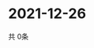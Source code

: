 # 2021-12-26
  共 0条

  <!-- BEGIN -->
  <!-- 最后更新时间Sun Dec 26 2021 17:13:00 GMT+0000 (Coordinated Universal Time) -->
  
  <!-- END -->
  
  